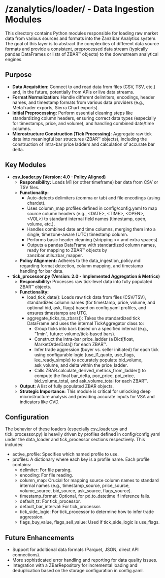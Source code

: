 # **/zanalytics/loader/ \- Data Ingestion Modules**

This directory contains Python modules responsible for loading raw market data from various sources and formats into the Zanzibar Analytics system. The goal of this layer is to abstract the complexities of different data source formats and provide a consistent, preprocessed data stream (typically pandas DataFrames or lists of ZBAR™ objects) to the downstream analytical engines.

## **Purpose**

* **Data Acquisition:** Connect to and read data from files (CSV, TSV, etc.) and, in the future, potentially from APIs or live data streams.  
* **Format Normalization:** Handle different delimiters, encodings, header names, and timestamp formats from various data providers (e.g., MetaTrader exports, Sierra Chart exports).  
* **Initial Preprocessing:** Perform essential cleaning steps like standardizing column headers, ensuring correct data types (especially for timestamps, price, and volume), and handling combined date/time columns.  
* **Microstructure Construction (Tick Processing):** Aggregate raw tick data into meaningful bar structures (ZBAR™ objects), including the construction of intra-bar price ladders and calculation of accurate bar delta.

## **Key Modules**

* **csv\_loader.py (Version: 4.0 \- Policy Aligned)**  
  * **Responsibility:** Loads M1 (or other timeframe) bar data from CSV or TSV files.  
  * **Functionality:**  
    * Auto-detects delimiters (comma or tab) and file encodings (using chardet).  
    * Uses column\_map profiles defined in config/config.yaml to map source column headers (e.g., \<DATE\>, \<TIME\>, \<OPEN\>, \<VOL\>) to standard internal field names (timestamp, open, volume, etc.).  
    * Handles combined date and time columns, merging them into a single, timezone-aware (UTC) timestamp column.  
    * Performs basic header cleaning (stripping \<\> and extra spaces).  
    * Outputs a pandas DataFrame with standardized column names, ready for mapping to ZBAR™ objects by zanzibar.utils.zbar\_mapper.  
  * **Policy Alignment:** Adheres to the data\_ingestion\_policy.md regarding format detection, column mapping, and timestamp handling for bar data.  
* **tick\_processor.py (Version: 2.0 \- Implemented Aggregation & Metrics)**  
  * **Responsibility:** Processes raw tick-level data into fully populated ZBAR™ objects.  
  * **Functionality:**  
    * load\_tick\_data(): Loads raw tick data from files (CSV/TSV), standardizes column names (for timestamp, price, volume, and optional bid, ask, flags) based on config.yaml profiles, and ensures timestamps are UTC.  
    * aggregate\_ticks\_to\_zbars(): Takes the standardized tick DataFrame and uses the internal TickAggregator class to:  
      * Group ticks into bars based on a specified interval (e.g., "1min", future: volume/tick-based bars).  
      * Construct the intra-bar price\_ladder (a Dict\[float, MarketOrderData\]) for each ZBAR™.  
      * Infer trade aggression (buyer vs. seller initiated) for each tick using configurable logic (use\_l1\_quote, use\_flags, lee\_ready\_simple) to accurately populate bid\_volume, ask\_volume, and delta within the price\_ladder.  
      * Calls ZBAR.calculate\_derived\_metrics\_from\_ladder() to compute the final bar\_delta, poc\_price, poi\_price, bid\_volume\_total, and ask\_volume\_total for each ZBAR™.  
  * **Output:** A list of fully populated ZBAR objects.  
  * **Strategic Importance:** This module is critical for unlocking deep microstructure analysis and providing accurate inputs for VSA and indicators like CVD.

## **Configuration**

The behavior of these loaders (especially csv\_loader.py and tick\_processor.py) is heavily driven by profiles defined in config/config.yaml under the data\_loader and tick\_processor sections respectively. This includes:

* active\_profile: Specifies which named profile to use.  
* profiles: A dictionary where each key is a profile name. Each profile contains:  
  * delimiter: For file parsing.  
  * encoding: For file reading.  
  * column\_map: Crucial for mapping source column names to standard internal names (e.g., timestamp\_source, price\_source, volume\_source, bid\_source, ask\_source, flags\_source).  
  * timestamp\_format: Optional, for pd.to\_datetime if inference fails.  
  * default\_tz: For tick\_processor.  
  * default\_bar\_interval: For tick\_processor.  
  * tick\_side\_logic: For tick\_processor to determine how to infer trade aggression.  
  * flags\_buy\_value, flags\_sell\_value: Used if tick\_side\_logic is use\_flags.

## **Future Enhancements**

* Support for additional data formats (Parquet, JSON, direct API connections).  
* More sophisticated error handling and reporting for data quality issues.  
* Integration with a ZBarRepository for incremental loading and deduplication based on the storage configuration in config.yaml.